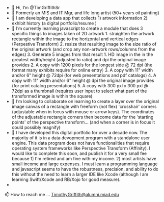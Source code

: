 - 👋 Hi, I’m @TimGriffithSr
- 👀 Formerly an MIS and IT Mgr, and life long artist (50+ years oil painting)
- 👀 I am developing a data app that collects 1) artwork information 2) exhibit history (a digital portfolio/resume )
- 🌱 I’m currently learning javascript to create a module that does 3 specific things to images taken of 2D artwork
      1. straighten the artwork rectangle within the image to the horizontal and vertical edges (Perpestive Transform)
      2. resize that resulting image to the size ratio of the original artwork (and crop any non-artwork rows/columns from the edges)
      3. Generate 5 images from that result
          1. HD image in the in the greatest width/height (adjusted to ratio) and dpi the original image provides
          2. A copy with 1200 pixels for the longest side @ 72 dpi (the format many exhibits require for online entry)
          3. A copy with 11" width and/or 6" height @ 72dpi (for web presentations and pdf catalogs)
          4. A copy with 11" width and/or 6" height @ dpi the original image provides (for print catalog presentations)
          5. A copy with 300 pxl x 300 pxl @ 72dpi as a thumbnail (requires user input to select what part of the transformed image is within the square)
- 💞️ I’m looking to collaborate on learning to create a layer over the original image canvas of a rectangle with freeform (not flex) 'crosshair' corners (adjustable when in focus with mouse or arrow keys). The coordinates of the adjustable rectangle corners then become data for the 'starting points' of the perspective transform... (and when a corner is in focus it could possibly magnify)
- 💞️ I have developed this digital portfolio for over a decade now. The majority of it is in a data devopment program with a standalone user engine. This data program does not have functionalities that require operating system frameworks like Perspective Transform (Affinity). I would like to complete this soon, and publish it for a very small fee because 1) I'm retired and am fine with my income. 2) most artists have small income and large expenses. I must learn a programming language and javascript seems to have the robustness, precision, and ability to do this without the need to learn a larger IDE like Xcode (although I am learning Swift/Xcode and RB/Xojo for good measure).
- 
📫 How to reach me ... TimothyGriffith@alumni.miad.edu

